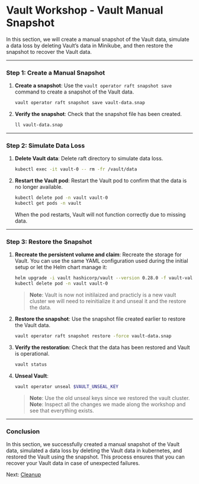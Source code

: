 # Vault Workshop - Vault Manual Snapshot

In this section, we will create a manual snapshot of the Vault data, simulate a data loss by deleting Vault’s data in Minikube, and then restore the snapshot to recover the Vault data.

---

### **Step 1: Create a Manual Snapshot**

1. **Create a snapshot**:
   Use the `vault operator raft snapshot save` command to create a snapshot of the Vault data.
   ```bash
   vault operator raft snapshot save vault-data.snap
   ```

2. **Verify the snapshot**:
   Check that the snapshot file has been created.
   ```bash
   ll vault-data.snap
   ```

---

### **Step 2: Simulate Data Loss**

1. **Delete Vault data**:
   Delete raft directory to simulate data loss.
   ```bash
   kubectl exec -it vault-0 -- rm -fr /vault/data
   ```

2. **Restart the Vault pod**:
   Restart the Vault pod to confirm that the data is no longer available.
   ```bash
   kubectl delete pod -n vault vault-0
   kubectl get pods -n vault
   ```

   When the pod restarts, Vault will not function correctly due to missing data.

---

### **Step 3: Restore the Snapshot**

1. **Recreate the persistent volume and claim**:
   Recreate the storage for Vault. You can use the same YAML configuration used during the initial setup or let the Helm chart manage it:
   ```bash
   helm upgrade -i vault hashicorp/vault --version 0.28.0 -f vault-values.yaml --namespace vault --create-namespace
   kubectl delete pod -n vault vault-0
   ```

   > **Note**: Vault is now not initilaized and practicly is a new vault cluster we will need to reinitialize it and unseal it and the restore the data.

2. **Restore the snapshot**:
   Use the snapshot file created earlier to restore the Vault data.
   ```bash
   vault operator raft snapshot restore -force vault-data.snap
   ```

3. **Verify the restoration**:
   Check that the data has been restored and Vault is operational.
   ```bash
   vault status
   ```

4. **Unseal Vault**:
   ```bash
   vault operator unseal $VAULT_UNSEAL_KEY
   ```

   > **Note**: Use the old unseal keys since we restored the vault cluster.
   > **Note**: Inspect all the changes we made along the workshop and see that everything exists.

---

### **Conclusion**

In this section, we successfully created a manual snapshot of the Vault data, simulated a data loss by deleting the Vault data in kubernetes, and restored the Vault using the snapshot. This process ensures that you can recover your Vault data in case of unexpected failures.

Next: [Cleanup](./cleanup)
